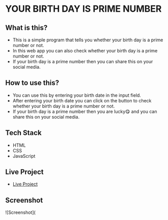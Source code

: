 # YOUR BIRTH DAY IS PRIME NUMBER

## What is this?

- This is a simple program that tells you whether your birth day is a prime number or not.
- In this web app you can also check whether your birth day is a prime number or not.
- If  your birth day is a prime number then you can share this on your social media.

## How to use this?

- You can use this by entering your birth date in the input field.
- After entering your birth date you can click on the button to check whether your birth day is a prime number or not.
- If your birth day is a prime number then you are lucky😋 and you can share this on your social media.

## Tech Stack

- HTML
- CSS
- JavaScript

## Live Project

- [Live Project](https://birthisprime.netlify.app/)

## Screenshot

![Screenshot](